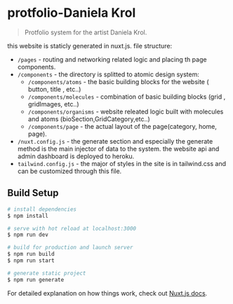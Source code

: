 # protfolio-Daniela Krol

> Protfolio system for the artist Daniela Krol.

this website is staticly generated in nuxt.js.
file structure:

- `/pages` - routing and networking related logic and placing th page components.
- `/components` - the directory is splitted to atomic design system:
    - `/components/atoms` - the basic building blocks for the website ( button, title , etc..)
    - `/components/molecules` - combination of basic building blocks (grid , gridImages, etc..)
    - `/components/organisms` - website releated logic built with molecules and atoms (bioSection,GridCategory,etc..)
    - `/components/page` - the actual layout of the page(category, home, page).
- `/nuxt.config.js` - the generate section and especially the generate method is the main injector of data to the system.
the website api and admin dashboard is deployed to heroku.
- `tailwind.config.js` - the major of styles in the site is in tailwind.css and can be customized through this file.
    
## Build Setup

```bash
# install dependencies
$ npm install

# serve with hot reload at localhost:3000
$ npm run dev

# build for production and launch server
$ npm run build
$ npm run start

# generate static project
$ npm run generate
```

For detailed explanation on how things work, check out [Nuxt.js docs](https://nuxtjs.org).
